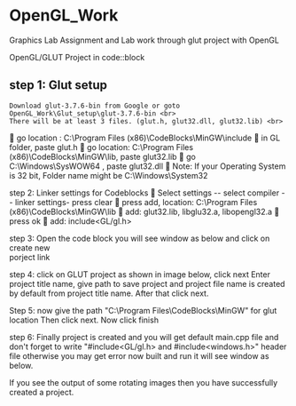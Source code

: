 # OpenGL_Work
 Graphics Lab Assignment and Lab work through glut project with OpenGL

OpenGL/GLUT Project in code::block

## step 1: Glut setup <br>
	Download glut-3.7.6-bin from Google or goto OpenGL_Work\Glut_setup\glut-3.7.6-bin <br>
	There will be at least 3 files. (glut.h, glut32.dll, glut32.lib) <br>
	go location : C:\Program Files (x86)\CodeBlocks\MinGW\include
	in GL folder, paste glut.h
	go location: C:\Program Files (x86)\CodeBlocks\MinGW\lib, paste glut32.lib
	go C:\Windows\SysWOW64 , paste glut32.dll
	Note: If your Operating System is 32 bit, Folder name might be C:\Windows\System32

step 2:  Linker settings for Codeblocks
	Select settings -- select compiler -- linker settings-  press clear
	press add, location: C:\Program Files (x86)\CodeBlocks\MinGW\lib
	add: glut32.lib, libglu32.a, libopengl32.a
	press ok
	add: include<GL/gl.h>

step 3:
 Open the code block you will see window as below and click on create new  
 porject link

step 4:
click on GLUT project as shown in image below, click next
Enter project title name, give path to save project and project file name is created by default from project title name.
After that click next.

Step 5:
now give the path "C:\Program Files\CodeBlocks\MinGW" for glut location
Then click next.
Now click finish

step 6:
Finally project is created and you will get default main.cpp file and don't forget to write  "#include<GL/gl.h> and #include<windows.h>" header file otherwise you may get error now built and run it will see window as below.

 
If you see the output of some rotating images then you have successfully created a project.

